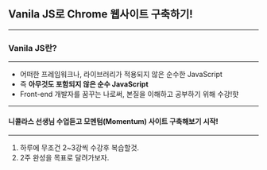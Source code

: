 ## Vanila JS로 Chrome 웹사이트 구축하기!
---
### Vanila JS란?
---
- 어떠한 프레임워크나, 라이브러리가 적용되지 않은 순수한 JavaScript
- 즉 **아무것도 포함되지 않은 순수 JavaScript**
- Front-end 개발자를 꿈꾸는 나로써, 본질을 이해하고 공부하기 위해 수강!햣
---
#### 니콜라스 선생님 수업듣고 모멘텀(Momentum) 사이트 구축해보기 시작! 
---
1. 하루에 무조건 2~3강씩 수강후 복습할것.
2. 2주 완성을 목표로 달려가보자.








